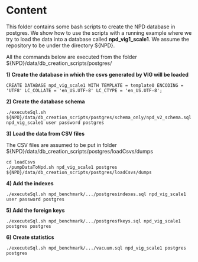 Content
======

This folder contains some bash scripts to create the NPD database in postgres. We show how to use the scripts with a running example where we try to load the data into a database called **npd_vig1_scale1**. We assume the repository to be under the directory ${NPD}. 

All the commands below are executed from the folder ${NPD}/data/db_creation_scripts/postgres/

**1) Create the database in which the csvs generated by VIG will be loaded**

~~~
CREATE DATABASE npd_vig_scale1 WITH TEMPLATE = template0 ENCODING = 'UTF8' LC_COLLATE = 'en_US.UTF-8' LC_CTYPE = 'en_US.UTF-8';
~~~

**2) Create the database schema**

~~~
./executeSql.sh ${NPD}/data/db_creation_scripts/postgres/schema_only/npd_v2_schema.sql npd_vig_scale1 user password postgres
~~~

**3) Load the data from CSV files**

The CSV files are assumed to be put in folder ${NPD}/data/db_creation_scripts/postgres/loadCsvs/dumps

~~~
cd loadCsvs
./pumpDataToNpd.sh npd_vig_scale1 postgres ${NPD}/data/db_creation_scripts/postgres/loadCsvs/dumps
~~~

**4) Add the indexes**

~~~
./executeSql.sh npd_benchmark/.../postgresindexes.sql npd_vig_scale1 user password postgres
~~~

**5) Add the foreign keys**

~~~
./executeSql.sh npd_benchmark/.../postgresfkeys.sql npd_vig_scale1 postgres postgres
~~~

**6) Create statistics**

~~~
./executeSql.sh npd_benchmark/.../vacuum.sql npd_vig_scale1 postgres postgres
~~~
